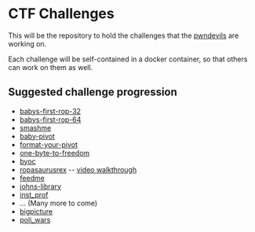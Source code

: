 # CTF Challenges

This will be the repository to hold the challenges that the
[pwndevils][pwndevils-ctf-time] are working on.

Each challenge will be self-contained in a docker container, so that
others can work on them as well.

## Suggested challenge progression

- [babys-first-rop-32][babys-first-rop-32]
- [babys-first-rop-64][babys-first-rop-64]
- [smashme][smashme]
- [baby-pivot][baby-pivot]
- [format-your-pivot][format-your-pivot]
- [one-byte-to-freedom][one-byte-to-freedom]
- [byoc][byoc]
- [ropasaurusrex][ropasaurusrex] -- [video walkthrough][ropsaurus-walk]
- [feedme][feedme]
- [johns-library][johns-library]
- [inst_prof][inst_prof]
- ... (Many more to come)
- [bigpicture][bigpicture]
- [poli_wars][poli_wars]


[smashme]: smashme/README.md
[babys-first-rop-32]: babys-first-rop-32/README.md
[babys-first-rop-64]: babys-first-rop-64/README.md
[baby-pivot]: baby-pivot/README.md
[pwndevils-ctf-time]: https://ctftime.org/team/14321
[ropasaurusrex]: ropasaurusrex/README.md
[bigpicture]: bigpicture/README.md
[ropsaurus-walk]: https://youtu.be/GySsNkUwp84
[format-your-pivot]: format-your-pivot/README.md
[one-byte-to-freedom]: one-byte-to-freedom/README.md
[byoc]: byoc/README.md
[feedme]: feedme/README.md
[inst_prof]: inst_prof/README.md
[johns-library]: johns-library/README.md
[poli_wars]: poli_wars/README.md

